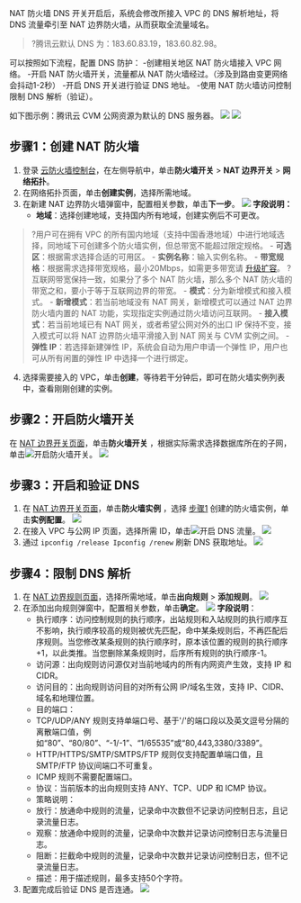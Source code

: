NAT 防火墙 DNS 开关开启后，系统会修改所接入 VPC 的 DNS 解析地址，将 DNS 流量牵引至 NAT 边界防火墙，从而获取全流量域名。
>?腾讯云默认 DNS 为：183.60.83.19，183.60.82.98。
>

可以按照如下流程，配置 DNS 防护：
<dx-steps>
-创建相关地区 NAT 防火墙接入 VPC 网络。
-开启 NAT 防火墙开关，流量都从 NAT 防火墙经过。（涉及到路由变更网络会抖动1-2秒）
-开启 DNS 开关进行验证 DNS 地址。
-使用 NAT 防火墙访问控制限制 DNS 解析（验证）。
</dx-steps>

如下图示例：腾讯云 CVM 公网资源为默认的 DNS 服务器。
![](https://qcloudimg.tencent-cloud.cn/raw/d30c4cea6a88cd1ead35b2bb4031d066.png)
![](https://qcloudimg.tencent-cloud.cn/raw/5ccbd4362f9e3050f90ca972fe96e22b.png)

## 步骤1：创建 NAT 防火墙[](id:step1)
1. 登录 [云防火墙控制台](https://console.cloud.tencent.com/cfw/asset)，在左侧导航中，单击**防火墙开关** > **NAT 边界开关** > **网络拓扑**。
2. 在网络拓扑页面，单击**创建实例**，选择所需地域。
3. 在新建 NAT 边界防火墙弹窗中，配置相关参数，单击**下一步**。
![](https://qcloudimg.tencent-cloud.cn/raw/c5b25f65243eb0f72e86f0ec1720ba0e.png)
	**字段说明：**
	- **地域**：选择创建地域，支持国内所有地域，创建实例后不可更改。
>?用户可在拥有 VPC 的所有国内地域（支持中国香港地域）中进行地域选择，同地域下可创建多个防火墙实例，但总带宽不能超过限定规格。
	- **可选区**：根据需求选择合适的可用区。
	- **实例名称**：输入实例名称。
	- **带宽规格**：根据需求选择带宽规格，最小20Mbps，如需更多带宽请 [升级扩容](https://buy.cloud.tencent.com/cfw?type=modify&adtag=cfw.from.console.page.buy)。
>?互联网带宽保持一致，如果分了多个 NAT 防火墙，那么多个 NAT 防火墙的带宽之和，要小于等于互联网边界的带宽。
	- **模式**：分为新增模式和接入模式。
		- **新增模式**：若当前地域没有 NAT 网关，新增模式可以通过 NAT 边界防火墙内置的 NAT 功能，实现指定实例通过防火墙访问互联网。
		- **接入模式**：若当前地域已有 NAT 网关，或者希望公网对外的出口 IP 保持不变，接入模式可以将 NAT 边界防火墙平滑接入到 NAT 网关与 CVM 实例之间。
	- **弹性 IP**：若选择新建弹性 IP，系统会自动为用户申请一个弹性 IP，用户也可从所有闲置的弹性 IP 中选择一个进行绑定。
4. 选择需要接入的 VPC，单击**创建**，等待若干分钟后，即可在防火墙实例列表中，查看刚刚创建的实例。


## 步骤2：开启防火墙开关
在 [NAT 边界开关页面](https://console.cloud.tencent.com/cfw/switch/nat?tab=switch)，单击**防火墙开关** ，根据实际需求选择数据库所在的子网，单击![](https://qcloudimg.tencent-cloud.cn/raw/9345ed8d746cbba9548277c2a156c95b.png)开启防火墙开关。
![](https://qcloudimg.tencent-cloud.cn/raw/7cdf98ac29caf4ec1a8c33d759069c39.png)


## 步骤3：开启和验证 DNS 
1. 在 [NAT 边界开关页面](https://console.cloud.tencent.com/cfw/switch/nat?tab=switch)，单击**防火墙实例** ，选择 [步骤1](#step1) 创建的防火墙实例，单击**实例配置**。
![](https://qcloudimg.tencent-cloud.cn/raw/b64f6c312382ec1afe7b41e03a1b208d.png)
2. 在接入 VPC 与公网 IP 页面，选择所需 ID，单击![](https://qcloudimg.tencent-cloud.cn/raw/c69a24ce06731d4a9ee567c815e80bd3.png)开启 DNS 流量。
![](https://qcloudimg.tencent-cloud.cn/raw/2cf0d8ac880bb7a5477f74c8670c4f32.png)
3. 通过 `ipconfig /release Ipconfig /renew` 刷新 DNS 获取地址。
![](https://qcloudimg.tencent-cloud.cn/raw/2614729ca469a64c5e23cff791d076aa.png)


## 步骤4：限制 DNS 解析
1. 在 [NAT 边界规则页面](https://console.cloud.tencent.com/cfw/ac/nat)，选择所需地域，单击**出向规则** > **添加规则**。
![](https://qcloudimg.tencent-cloud.cn/raw/527e798916625d92f5d077d5ea7fc113.png)
2. 在添加出向规则弹窗中，配置相关参数，单击**确定**。
![](https://qcloudimg.tencent-cloud.cn/raw/9302a1adf511ff0b3a1b5c16f2403d4b.png)
**字段说明**：
     - 执行顺序：访问控制规则的执行顺序，出站规则和入站规则的执行顺序互不影响，执行顺序较高的规则被优先匹配，命中某条规则后，不再匹配后序规则。当您修改某条规则的执行顺序时，原本该位置的规则的执行顺序+1，以此类推。当您删除某条规则时，后序所有规则的执行顺序-1。
     - 访问源：出向规则访问源仅对当前地域内的所有内网资产生效，支持 IP 和 CIDR。
     - 访问目的：出向规则访问目的对所有公网 IP/域名生效，支持 IP、CIDR、域名和地理位置。
     - 目的端口：
      - TCP/UDP/ANY 规则支持单端口号、基于'/'的端口段以及英文逗号分隔的离散端口值，例如“80”、“80/80”、“-1/-1”、“1/65535”或“80,443,3380/3389”。
      - HTTP/HTTPS/SMTP/SMTPS/FTP 规则仅支持配置单端口值，且 SMTP/FTP 协议间端口不可重复。
      - ICMP 规则不需要配置端口。
     - 协议：当前版本的出向规则支持 ANY、TCP、UDP 和 ICMP 协议。
     - 策略说明：
      - 放行：放通命中规则的流量，记录命中次数但不记录访问控制日志，且记录流量日志。
      - 观察：放通命中规则的流量，记录命中次数并记录访问控制日志与流量日志。
      - 阻断：拦截命中规则的流量，记录命中次数并记录访问控制日志，但不记录流量日志。
     - 描述：用于描述规则，最多支持50个字符。
3. 配置完成后验证 DNS 是否连通。
![](https://qcloudimg.tencent-cloud.cn/raw/b0c00d40c333a8d2405804bba3b861ed.png)
